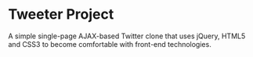 # Tweeter Project

A simple single-page AJAX-based Twitter clone that uses jQuery, HTML5 and CSS3 to become comfortable with front-end technologies.